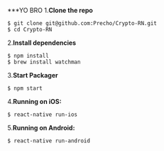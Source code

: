 ***YO BRO 
1.**Clone the repo**

```
$ git clone git@github.com:Precho/Crypto-RN.git
$ cd Crypto-RN
```
2.**Install dependencies**

```
$ npm install
$ brew install watchman
```
3.**Start Packager**

```
$ npm start
```
4.**Running on iOS:**

```
$ react-native run-ios
```
5.**Running on Android:**

```
$ react-native run-android
```
